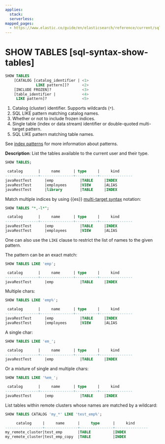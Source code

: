 ```yaml
---
applies:
  stack:
  serverless:
mapped_pages:
  - https://www.elastic.co/guide/en/elasticsearch/reference/current/sql-syntax-show-tables.html
---
```


# SHOW TABLES [sql-syntax-show-tables]

```sql
SHOW TABLES
    [CATALOG [catalog_identifier | <1>
              LIKE pattern]]?      <2>
    [INCLUDE FROZEN]?              <3>
    [table_identifier |            <4>
     LIKE pattern]?                <5>
```

1. Catalog (cluster) identifier. Supports wildcards (`*`).
2. SQL LIKE pattern matching catalog names.
3. Whether or not to include frozen indices.
4. Single table (index or data stream) identifier or double-quoted multi-target pattern.
5. SQL LIKE pattern matching table names.


See [index patterns](sql-index-patterns.md) for more information about patterns.

**Description**: List the tables available to the current user and their type.

```sql
SHOW TABLES;

 catalog       |     name      | type     |     kind
---------------+---------------+----------+---------------
javaRestTest      |emp            |TABLE     |INDEX
javaRestTest      |employees      |VIEW      |ALIAS
javaRestTest      |library        |TABLE     |INDEX
```

Match multiple indices by using {{es}} [multi-target syntax](asciidocalypse://docs/elasticsearch/docs/reference/elasticsearch/rest-apis/api-conventions.md#api-multi-index) notation:

```sql
SHOW TABLES "*,-l*";

 catalog       |     name      | type     |     kind
---------------+---------------+----------+---------------
javaRestTest      |emp            |TABLE     |INDEX
javaRestTest      |employees      |VIEW      |ALIAS
```

One can also use the `LIKE` clause to restrict the list of names to the given pattern.

The pattern can be an exact match:

```sql
SHOW TABLES LIKE 'emp';

 catalog       |     name      | type     |     kind
---------------+---------------+----------+---------------
javaRestTest      |emp            |TABLE     |INDEX
```

Multiple chars:

```sql
SHOW TABLES LIKE 'emp%';

 catalog       |     name      | type     |     kind
---------------+---------------+----------+---------------
javaRestTest      |emp            |TABLE     |INDEX
javaRestTest      |employees      |VIEW      |ALIAS
```

A single char:

```sql
SHOW TABLES LIKE 'em_';

 catalog       |     name      | type     |     kind
---------------+---------------+----------+---------------
javaRestTest      |emp            |TABLE     |INDEX
```

Or a mixture of single and multiple chars:

```sql
SHOW TABLES LIKE '%em_';

 catalog       |     name      | type     |     kind
---------------+---------------+----------+---------------
javaRestTest      |emp            |TABLE     |INDEX
```

List tables within remote clusters whose names are matched by a wildcard:

```sql
SHOW TABLES CATALOG 'my_*' LIKE 'test_emp%';

     catalog     |     name      |     type      |     kind
-----------------+---------------+---------------+---------------
my_remote_cluster|test_emp       |TABLE          |INDEX
my_remote_cluster|test_emp_copy  |TABLE          |INDEX
```

